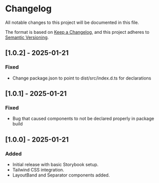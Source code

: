 # Changelog

All notable changes to this project will be documented in this file.

The format is based on [Keep a Changelog](https://keepachangelog.com/), and this project adheres to [Semantic Versioning](https://semver.org/).

## [1.0.2] - 2025-01-21
### Fixed
- Change package.json to point to dist/src/index.d.ts for declarations

## [1.0.1] - 2025-01-21
### Fixed
- Bug that caused components to not be declared properly in package build

## [1.0.0] - 2025-01-21
### Added
- Initial release with basic Storybook setup.
- Tailwind CSS integration.
- LayoutBand and Separator components added.